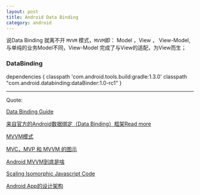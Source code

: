 ```yaml
---
layout: post
title: Android Data Binding
category: android
---
```



说Data Binding 就离不开 `MVVM` 模式，`MVVM`即： Model ，View ， View-Model,与单纯的业务Model不同，View-Model 完成了与View的适配，为View而生；


### DataBinding

dependencies {
    classpath 'com.android.tools.build:gradle:1.3.0'
    classpath "com.android.databinding:dataBinder:1.0-rc1"
}


---

Quote:

[Data Binding Guide](https://developer.android.com/tools/data-binding/guide.html)

[来自官方的Android数据绑定（Data Binding）框架Read more](http://blog.chengyunfeng.com/?p=734)

[MVVM模式](https://github.com/xitu/gold-miner/blob/master/TODO%2Fapproaching-android-with-mvvm.md)

[MVC，MVP 和 MVVM 的图示](http://www.ruanyifeng.com/blog/2015/02/mvcmvp_mvvm.html)

[Android MVVM到底是啥](http://mp.weixin.qq.com/s?__biz=MzA4MjU5NTY0NA==&mid=401410759&idx=1&sn=89f0e3ddf9f21f6a5d4de4388ef2c32f#rd)

[Scaling Isomorphic Javascript Code](http://blog.nodejitsu.com/scaling-isomorphic-javascript-code/)

[Android App的设计架构](http://www.tianmaying.com/tutorial/AndroidMVC)
